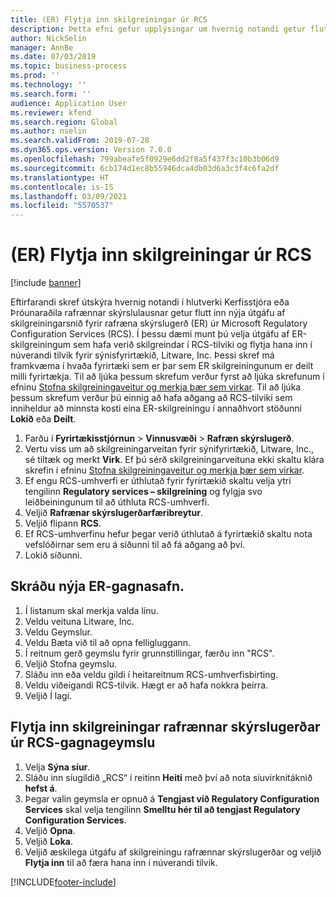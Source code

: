 ```yaml
---
title: (ER) Flytja inn skilgreiningar úr RCS
description: Þetta efni gefur upplýsingar um hvernig notandi getur flutt inn nýja útgáfu af ER-skilgreiningum úr RCS.
author: NickSelin
manager: AnnBe
ms.date: 07/03/2019
ms.topic: business-process
ms.prod: ''
ms.technology: ''
ms.search.form: ''
audience: Application User
ms.reviewer: kfend
ms.search.region: Global
ms.author: nselin
ms.search.validFrom: 2019-07-28
ms.dyn365.ops.version: Version 7.0.0
ms.openlocfilehash: 799abeafe5f0929e6dd2f8a5f437f3c10b3b06d9
ms.sourcegitcommit: 6cb174d1ec8b55946dca4db03d6a3c3f4c6fa2df
ms.translationtype: HT
ms.contentlocale: is-IS
ms.lasthandoff: 03/09/2021
ms.locfileid: "5570537"
---
```

# <a name="er-import-configurations-from-rcs"></a>(ER) Flytja inn skilgreiningar úr RCS

[!include [banner](../../includes/banner.md)]

Eftirfarandi skref útskýra hvernig notandi í hlutverki Kerfisstjóra eða Þróunaraðila rafrænnar skýrslulausnar getur flutt inn nýja útgáfu af skilgreiningarsnið fyrir rafræna skýrslugerð (ER) úr Microsoft Regulatory Configuration Services (RCS). Í þessu dæmi munt þú velja útgáfu af ER-skilgreiningum sem hafa verið skilgreindar í RCS-tilviki og flytja hana inn í núverandi tilvik fyrir sýnisfyrirtækið, Litware, Inc. Þessi skref má framkvæma í hvaða fyrirtæki sem er þar sem ER skilgreiningunum er deilt milli fyrirtækja. Til að ljúka þessum skrefum verður fyrst að ljúka skrefunum í efninu [Stofna skilgreiningaveitur og merkja þær sem virkar](er-configuration-provider-mark-it-active-2016-11.md). Til að ljúka þessum skrefum verður þú einnig að hafa aðgang að RCS-tilviki sem inniheldur að minnsta kosti eina ER-skilgreiningu í annaðhvort stöðunni **Lokið** eða **Deilt**.

1. Farðu í **Fyrirtækisstjórnun** > **Vinnusvæði** > **Rafræn skýrslugerð**. 
2. Vertu viss um að skilgreiningarveitan fyrir sýnifyrirtækið, Litware, Inc., sé tiltæk og merkt **Virk**. Ef þú sérð skilgreiningarveituna ekki skaltu klára skrefin í efninu [Stofna skilgreiningaveitur og merkja þær sem virkar](er-configuration-provider-mark-it-active-2016-11.md). 
3. Ef engu RCS-umhverfi er úthlutað fyrir fyrirtækið skaltu velja ytri tengilinn **Regulatory services – skilgreining** og fylgja svo leiðbeiningunum til að úthluta RCS-umhverfi. 
4. Veljið **Rafrænar skýrslugerðarfæribreytur**. 
5. Veljið flipann **RCS**. 
6. Ef RCS-umhverfinu hefur þegar verið úthlutað á fyrirtækið skaltu nota vefslóðirnar sem eru á síðunni til að fá aðgang að því. 
7. Lokið síðunni. 

## <a name="register-a-new-er-repository"></a>Skráðu nýja ER-gagnasafn. 
1. Í listanum skal merkja valda línu. 
2. Veldu veituna Litware, Inc. 
3. Veldu Geymslur. 
4. Veldu Bæta við til að opna felligluggann. 
5. Í reitnum gerð geymslu fyrir grunnstillingar, færðu inn "RCS". 
6. Veljið Stofna geymslu. 
7. Sláðu inn eða veldu gildi í heitareitnum RCS-umhverfisbirting. 
8. Veldu viðeigandi RCS-tilvik. Hægt er að hafa nokkra þeirra. 
9. Veljið Í lagi. 

## <a name="import-er-configurations-from-rcs-based-repository"></a>Flytja inn skilgreiningar rafrænnar skýrslugerðar úr RCS-gagnageymslu
1. Velja **Sýna síur**. 
2. Sláðu inn síugildið „RCS“ í reitinn **Heiti** með því að nota síuvirknitáknið **hefst á**. 
3. Þegar valin geymsla er opnuð á **Tengjast við Regulatory Configuration Services** skal velja tengilinn **Smelltu hér til að tengjast Regulatory Configuration Services**. 
4. Veljið **Opna**. 
5. Veljið **Loka**. 
6. Veljið æskilega útgáfu af skilgreiningu rafrænnar skýrslugerðar og veljið **Flytja inn** til að færa hana inn í núverandi tilvik.



[!INCLUDE[footer-include](../../../../includes/footer-banner.md)]